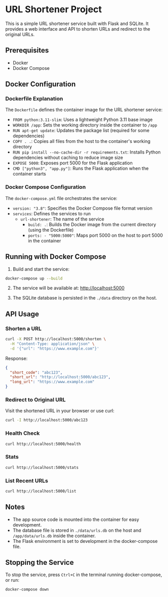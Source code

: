 # URL Shortener Project

This is a simple URL shortener service built with Flask and SQLite. It provides a web interface and API to shorten URLs and redirect to the original URLs.

## Prerequisites

- Docker
- Docker Compose

## Docker Configuration

### Dockerfile Explanation

The `Dockerfile` defines the container image for the URL shortener service:

- `FROM python:3.11-slim`: Uses a lightweight Python 3.11 base image
- `WORKDIR /app`: Sets the working directory inside the container to `/app`
- `RUN apt-get update`: Updates the package list (required for some dependencies)
- `COPY . .`: Copies all files from the host to the container's working directory
- `RUN pip install --no-cache-dir -r requirements.txt`: Installs Python dependencies without caching to reduce image size
- `EXPOSE 5000`: Exposes port 5000 for the Flask application
- `CMD ["python3", "app.py"]`: Runs the Flask application when the container starts

### Docker Compose Configuration

The `docker-compose.yml` file orchestrates the service:

- `version: "3.8"`: Specifies the Docker Compose file format version
- `services`: Defines the services to run
  - `url-shortener`: The name of the service
    - `build: .`: Builds the Docker image from the current directory (using the Dockerfile)
    - `ports: - "5000:5000"`: Maps port 5000 on the host to port 5000 in the container

## Running with Docker Compose

1. Build and start the service:

```bash
docker-compose up --build
```

2. The service will be available at: [http://localhost:5000](http://localhost:5000)

3. The SQLite database is persisted in the `./data` directory on the host.

## API Usage

### Shorten a URL

```bash
curl -X POST http://localhost:5000/shorten \
  -H "Content-Type: application/json" \
  -d '{"url": "https://www.example.com"}'
```

Response:

```json
{
  "short_code": "abc123",
  "short_url": "http://localhost:5000/abc123",
  "long_url": "https://www.example.com"
}
```

### Redirect to Original URL

Visit the shortened URL in your browser or use curl:

```bash
curl -I http://localhost:5000/abc123
```

### Health Check

```bash
curl http://localhost:5000/health
```

### Stats

```bash
curl http://localhost:5000/stats
```

### List Recent URLs

```bash
curl http://localhost:5000/list
```

## Notes

- The app source code is mounted into the container for easy development.
- The database file is stored in `./data/urls.db` on the host and `/app/data/urls.db` inside the container.
- The Flask environment is set to development in the docker-compose file.

## Stopping the Service

To stop the service, press `Ctrl+C` in the terminal running docker-compose, or run:

```bash
docker-compose down
```


